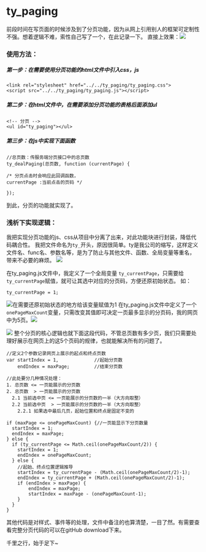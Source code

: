 # ty_paging
前段时间在写页面的时候涉及到了分页功能，因为从网上引用别人的框架可定制性不强。想着逻辑不难，索性自己写了一个，在此记录一下。
直接上效果：![](http://upload-images.jianshu.io/upload_images/3265534-5f3790df25077d97.gif?imageMogr2/auto-orient/strip%7CimageView2/2/w/1240)

### 使用方法：

##### 第一步：在需要使用分页功能的html文件中引入css，js
```
<link rel="stylesheet" href="../../ty_paging/ty_paging.css">
<script src="../../ty_paging/ty_paging.js"></script>
```
##### 第二步：在html文件中，在需要添加分页功能的表格后面添加ul
```
<!-- 分页 -->
<ul id="ty_paging"></ul>
```
##### 第三步：在js中实现下面函数
```
//总页数：传服务端分页接口中的总页数
ty_dealPaging(总页数, function (currentPage) {

/* 分页点击时会响应此回调函数，
currentPage :当前点击的页码 */

});
```
到此，分页的功能就实现了。

### 浅析下实现逻辑：

我把实现分页功能的js、css从项目中分离了出来，对此功能块进行封装，降低代码耦合性。
我把文件命名为`ty_`开头，原因很简单。ty是我公司的缩写，这样定义文件名、func名、参数名等，是为了防止与其他文件、函数、全局变量等重名，带来不必要的麻烦。
![](http://upload-images.jianshu.io/upload_images/3265534-3fea4e0a3d6a8265.png?imageMogr2/auto-orient/strip%7CimageView2/2/w/1240)

在ty_paging.js文件中，我定义了一个全局变量
`ty_currentPage`，只需要给`ty_currentPage`赋值，就可让其选中对应的分页码，方便还原初始状态。
如：
```
ty_currentPage = 1;
```
![在需要还原初始状态的地方给该变量赋值为1](http://upload-images.jianshu.io/upload_images/3265534-1b7f2b256a96f8dc.png?imageMogr2/auto-orient/strip%7CimageView2/2/w/1240)
在ty_paging.js文件中定义了一个`onePageMaxCount`变量，只需改变其值即可决定一页最多显示的分页码，我的网页中为5页。![](http://upload-images.jianshu.io/upload_images/3265534-cbae0681d83d1286.png?imageMogr2/auto-orient/strip%7CimageView2/2/w/1240)

![](http://upload-images.jianshu.io/upload_images/3265534-240f9254cac8829d.png?imageMogr2/auto-orient/strip%7CimageView2/2/w/1240)
整个分页的核心逻辑也就下面这段代码，不管总页数有多少页，我们只需要处理好展示在网页上的这5个页码的规律，也就能解决所有的问题了。
```
//定义2个参数记录网页上展示的起点和终点页数
var startIndex = 1,             //起始分页数
    endIndex = maxPage;         //结束分页数

//此处要分几种情况处理：
1. 总页数 <= 一页能展示的分页数
2. 总页数  > 一页能展示的分页数
  2.1 当前选中页 <= 一页能展示的分页数的一半（大方向取整）
  2.2 当前选中页  > 一页能展示的分页数的一半（大方向取整）
    2.2.1 如果选中最后几页，起始位置和终点是固定不变的

if (maxPage <= onePageMaxCount) {//一页能显示下分页数量
  startIndex = 1;
  endIndex = maxPage;
} else {
  if (ty_currentPage <= Math.ceil(onePageMaxCount/2)) {
    startIndex = 1;
    endIndex = onePageMaxCount;
  } else {
    //起始、终点位置逻辑推导
    startIndex = ty_currentPage - (Math.ceil(onePageMaxCount/2)-1);
    endIndex = ty_currentPage + (Math.ceil(onePageMaxCount/2)-1);
    if (endIndex > maxPage) {
        endIndex = maxPage;
        startIndex = maxPage - (onePageMaxCount-1);
    }
  }
}
```

其他代码是对样式、事件等的处理，文件中备注的也算清楚，一目了然。有需要查看完整分页代码的可以在gitHub download下来。


千里之行，始于足下~

